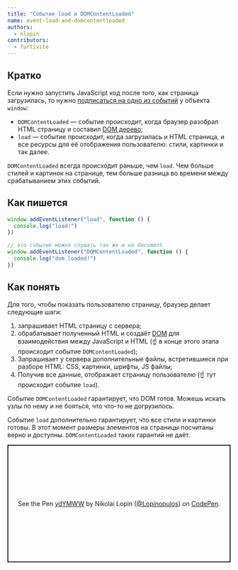 ```yaml
---
title: "Событие load и DOMContentLoaded"
name: event-load-and-domcontentloaded
authors:
  - nlopin
contributors:
  - furtivite
---
```


## Кратко

Если нужно запустить JavaScript код после того, как страница загрузилась, то нужно [подписаться на одно из событий](/js/doka/events/) у объекта `window`:

- `DOMContentLoaded` — событие происходит, когда браузер разобрал HTML страницу и составил [DOM дерево](/js/doka/dom/);
- `load` — событие происходит, когда загрузилась и HTML страница, и все ресурсы для её отображения пользователю: стили, картинки и так далее.

`DOMContentLoaded` всегда происходит раньше, чем `load`. Чем больше стилей и картинок на странице, тем больше разница во времени между срабатыванием этих событий.

## Как пишется

```js
window.addEventListener("load", function () {
  console.log("load!")
})

// это событие можно слушать так же и на document
window.addEventListener("DOMContentLoaded", function () {
  console.log("dom loaded!")
})
```

## Как понять

Для того, чтобы показать пользователю страницу, браузер делает следующие шаги:

1. запрашивает HTML страницу с сервера;
2. обрабатывает полученный HTML и создаёт [DOM](/js/doka/dom/) для взаимодействия между JavaScript и HTML (☝️ в конце этого этапа происходит событие `DOMContentLoaded`);
3. Запрашивает у сервера дополнительные файлы, встретившиеся при разборе HTML: CSS, картинки, шрифты, JS файлы;
4. Получив все данные, отображает страницу пользователю (☝️ тут происходит событие `load`).

Событие `DOMContentLoaded` гарантирует, что DOM готов. Можешь искать узлы по нему и не бояться, что что-то не догрузилось.

Событие `load` дополнительно гарантирует, что все стили и картинки готовы. В этот момент размеры элементов на страницы посчитаны верно и доступны. `DOMContentLoaded` таких гарантий не даёт.

<p class="codepen" data-height="265" data-theme-id="light" data-default-tab="css,result" data-user="Lopinopulos" data-slug-hash="ydYMWW" style="height: 265px; box-sizing: border-box; display: flex; align-items: center; justify-content: center; border: 2px solid; margin: 1em 0; padding: 1em;" data-pen-title="ydYMWW">
  <span>See the Pen <a href="https://codepen.io/Lopinopulos/pen/ydYMWW">
  ydYMWW</a> by Nikolai Lopin (<a href="https://codepen.io/Lopinopulos">@Lopinopulos</a>)
  on <a href="https://codepen.io">CodePen</a>.</span>
</p>
<script async src="https://static.codepen.io/assets/embed/ei.js"></script>
